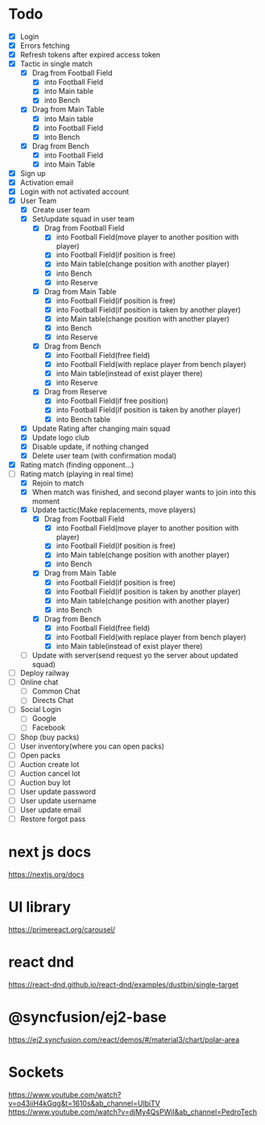 # Todo
- [X] Login
- [X] Errors fetching
- [X] Refresh tokens after expired access token
- [X] Tactic in single match
    - [X] Drag from Football Field
        - [X] into Football Field
        - [X] into Main table
        - [X] into Bench
    - [X] Drag from Main Table
        - [X] into Main table
        - [X] into Football Field
        - [X] into Bench
    - [X] Drag from Bench
        - [X] into Football Field
        - [X] into Main Table
- [X] Sign up
- [X] Activation email
- [X] Login with not activated account
- [X] User Team
    - [X] Create user team
    - [X] Set/update squad in user team
        - [X] Drag from Football Field
            - [X]  into Football Field(move player to another position with player)
            - [X]  into Football Field(if position is free)
            - [X]  into Main table(change position with another player)
            - [X]  into Bench
            - [X]  into Reserve
        - [X] Drag from Main Table
            - [X]  into Football Field(if position is free)
            - [X]  into Football Field(if position is taken by another player)
            - [X]  into Main table(change position with another player)
            - [X]  into Bench
            - [X]  into Reserve
        - [X] Drag from Bench
            - [X]  into Football Field(free field)
            - [X]  into Football Field(with replace player from bench player)
            - [X]  into Main table(instead of exist player there)
            - [X]  into Reserve
        - [X] Drag from Reserve
            - [X]  into Football Field(if free position)
            - [X]  into Football Field(if position is taken by another player)
            - [X]  into Bench table
    - [X] Update Rating after changing main squad
    - [X] Update logo club
    - [X] Disable update, if nothing changed
    - [X] Delete user team (with confirmation modal)
- [X] Rating match (finding opponent...)
- [ ] Rating match (playing in real time)
    - [X] Rejoin to match
    - [X] When match was finished, and second player wants to join into this moment
    - [X] Update tactic(Make replacements, move players)
        - [X] Drag from Football Field
            - [X]  into Football Field(move player to another position with player)
            - [X]  into Football Field(if position is free)
            - [X]  into Main table(change position with another player)
            - [X]  into Bench
        - [X] Drag from Main Table
            - [X]  into Football Field(if position is free)
            - [X]  into Football Field(if position is taken by another player)
            - [X]  into Main table(change position with another player)
            - [X]  into Bench
        - [X] Drag from Bench
            - [X]  into Football Field(free field)
            - [X]  into Football Field(with replace player from bench player)
            - [X]  into Main table(instead of exist player there)
    - [ ] Update with server(send request yo the server about updated squad)
- [ ] Deploy railway
- [ ] Online chat
    - [ ] Common Chat
    - [ ] Directs Chat
- [ ] Social Login
    - [ ] Google
    - [ ] Facebook
- [ ] Shop (buy packs)
- [ ] User inventory(where you can open packs)
- [ ] Open packs
- [ ] Auction create lot
- [ ] Auction cancel lot
- [ ] Auction buy lot
- [ ] User update password
- [ ] User update username
- [ ] User update email
- [ ] Restore forgot pass

# next js docs
https://nextjs.org/docs

# UI library
https://primereact.org/carousel/

# react dnd
https://react-dnd.github.io/react-dnd/examples/dustbin/single-target

# @syncfusion/ej2-base
https://ej2.syncfusion.com/react/demos/#/material3/chart/polar-area

# Sockets
https://www.youtube.com/watch?v=o43iiH4kGqg&t=1610s&ab_channel=UlbiTV
https://www.youtube.com/watch?v=djMy4QsPWiI&ab_channel=PedroTech
